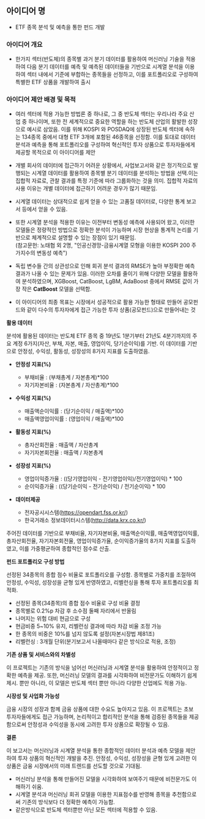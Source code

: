 ## **아이디어 명** 
- ETF 종목 분석 및 예측을 통한 펀드 개발

### **아이디어 개요**  
- 한가지 섹터(반도체)의 종목별 과거 분기 데이터를 활용하여 머신러닝 기술을 적용하여 다음 분기 데이터를 예측 및 예측된 데이터들을 기반으로 시계열 분석을 이용하여 섹터 내에서 기준에 부합하는 종목들을 선정하고, 이를 포트폴리오로 구성하여 특별한 ETF 상품을 개발하여 출시  

### **아이디어 제안 배경 및 목적**  
- 여러 섹터에 적용 가능한 방법론 중 하나로, 그 중 반도체 섹터는 우리나라 주요 산업 중 하나이며, 또한 전 세계적으로 중요한 역할을 하는 반도체 산업의 활발한 성장으로 예시로 삼았음. 이를 위해 KOSPI 와 POSDAQ에 상장된 반도체 섹터에 속하는 134종목 중에서 대형 ETF 3개에 포함된 46종목을 선정함. 이를 토대로 데이터 분석과 예측을 통해 포트폴리오를 구성하여 혁신적인 투자 상품으로 투자자들에게 제공할 목적으로 이 아이디어를 제안  
  
- 개별 회사의 데이터에 접근하기 어려운 상황에서, 사업보고서와 같은 정기적으로 발행되는 시계열 데이터를 활용하여 종목별 분기 데이터를 분석하는 방법을 선택.이는 집합적 자료로, 관찰 결과를 특정 기준에 따라 그룹화하는 것을 의미. 집합적 자료의 사용 이유는 개별 데이터에 접근하기 어려운 경우가 많기 때문임.
- 시계열 데이터는 상대적으로 쉽게 얻을 수 있는 고품질 데이터로, 다양한 통계 보고서 등에서 얻을 수 있음.  
- 또한 시계열 분석을 적용한 이유는 이전부터 변동성 예측에 사용되어 왔고, 이러한 모델들은 정량적인 방법으로 정확한 분석이 가능하며 시장 현상을 통계적 논리를 기반으로 체계적으로 설명할 수 있는 장점이 있기 때문임.  
(참고문헌: 노태협 외 2명, "인공신경망-금융시계열 모형을 이용한 KOSPI 200 주가지수의 변동성 예측")  
- 독립 변수들 간의 상관성으로 인해 회귀 분석 결과의 RMSE가 높아 부정확한 예측 결과가 나올 수 있는 문제가 있음. 이러한 오차를 줄이기 위해 다양한 모델을 활용하여 분석하였으며, XGBoost, CatBoost, LgBM, AdaBoost 중에서 RMSE 값이 가장 작은 **CatBoost** 모델을 선택함.  
  
- 이 아이디어의 최종 목표는 시장에서 성공적으로 활용 가능한 형태로 만들어 공모펀드와 같이 다수의 투자자에게 접근 가능한 투자 상품(공모펀드)으로 만들어내는 것  

**활용 데이터**

분석에 활용된 데이터는 반도체 ETF 종목 중 19년도 1분기부터 21년도 4분기까지의 주요 계정 6가지(자산, 부채, 자본, 매출, 영업이익, 당기순이익)를 기반. 이 데이터를 기반으로 안정성, 수익성, 활동성, 성장성의 8가지 지표를 도출하였음.

- **안정성 지표(%)**
  - 부채비율 : (부채총계 / 자본총계)*100  
  - 자기자본비율 : (자본총계 / 자산총계)*100  
- **수익성 지표(%)**  
  - 매출액순이익률 : (당기순이익 / 매출액)*100  
  - 매출액영업이익률 : (영업이익 / 매출액)*100  
- **활동성 지표(%)**   
  - 총자산회전율 : 매출액 / 자산총계  
  - 자기자본회전율 : 매출액 / 자본총계  
- **성장성 지표(%)** 
  - 영업이익증가율 : ((당기영업이익 - 전기영업이익)/전기영업이익) * 100  
  - 순이익증가율 : ((당기순이익 - 전기순이익) / 전기순이익) * 100  

- **데이터제공**
  - 전자공시시스템(https://opendart.fss.or.kr/)
  - 한국거래소 정보데이터시스템(http://data.krx.co.kr/)

주어진 데이터를 기반으로 부채비율, 자기자본비율, 매출액순이익률, 매출액영업이익률, 총자산회전율, 자기자본회전율, 영업이익증가율, 순이익증가율의 8가지 지표를 도출하였고, 이를 가중평균하여 종합적인 점수로 산출.

**펀드 포트폴리오 구성 방법**

선정된 34종목의 종합 점수 비율로 포트폴리오를 구성함. 종목별로 가중치를 조절하여 안정성, 수익성, 성장성을 균형 있게 반영하였고, 리벨런싱을 통해 투자 포트폴리오를 최적화.

-	선정된 종목(34종목)의 종합 점수 비율로 구성 비율 결정  
-	종목별로 0.2%p 차감 후 소수점 둘째 자리에서 반올림  
-	나머지는 위험 대비 현금으로 구성  
-	현금비중 5~10% 유지, 리벨런싱 결과에 따라 차감 비율 조정 가능  
-	한 종목의 비중은 10%를 넘지 않도록 설정(자본시장법 제81조)  
-	리벨런싱 : 3개월 단위(분기보고서 나올때마다 같은 방식으로 적용, 조정)   


**기존 상품 및 서비스와의 차별성**

이 프로젝트는 기존의 방식을 넘어선 머신러닝과 시계열 분석을 활용하여 안정적이고 정확한 예측을 제공. 또한, 머신러닝 모델의 결과를 시각화하여 비전문가도 이해하기 쉽게 제시. 뿐만 아니라, 이 모델은 반도체 섹터 뿐만 아니라 다양한 산업에도 적용 가능.

**시장성 및 사업화 가능성**

금융 시장의 성장과 함께 금융 상품에 대한 수요도 높아지고 있음. 이 프로젝트는 초보 투자자들에게도 접근 가능하며, 논리적이고 합리적인 분석을 통해 검증된 종목들을 제공함으로써 안정성과 수익성을 동시에 고려한 투자 상품으로 확장될 수 있음.

**결론**

이 보고서는 머신러닝과 시계열 분석을 통한 종합적인 데이터 분석과 예측 모델을 제안하여 투자 상품의 혁신적인 개발을 추진. 안정성, 수익성, 성장성을 균형 있게 고려한 이 상품은 금융 시장에서의 미래 트렌드를 선도할 것으로 기대됨.
- 머신러닝 분석을 통해 만들어진 모델을 시각화하여 보여주기 때문에 비전문가도 이해하기 쉬움.
-	시계열 분석과 머신러닝 회귀 모델을 이용한 지표점수를 반영해 종목을 추천함으로써 기존의 방식보다 더 정확한 예측이 가능함.
-	같은방식으로 반도체 섹터뿐만 아닌 모든 섹터에 적용할 수 있음.

